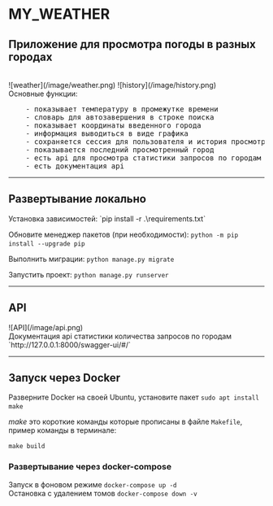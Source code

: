 # MY_WEATHER
<h2>Приложение для просмотра погоды в разных городах</h2><br/>
![weather](/image/weather.png)
![history](/image/history.png)
<br>
Основные функции:
<pre>
    - показывает температуру в промежутке времени
    - словарь для автозавершения в строке поиска
    - показывает координаты введенного города
    - информация выводиться в виде графика
    - сохраняется сессия для пользователя и история просмотра городов
    - показывается последний просмотренный город
    - есть api для просмотра статистики запросов по городам с ранжированием
    - есть документация api
</pre>
<hr/>

<h2>Развертывание локально</h2>
Установка зависимостей:
`pip install -r .\requirements.txt` <br/>

Обновите менеджер пакетов (при необходимости):
`python -m pip install --upgrade pip` <br/>

Выполнить миграции:
`python manage.py migrate` <br/>

Запустить проект:
`python manage.py runserver` <br/>

<hr/>

<h2>API</h2>
![API](/image/api.png)
<br>
Документация api статистики количества запросов по городам `http://127.0.0.1:8000/swagger-ui/#/`
<hr/>
<h2>Запуск через Docker</h2>
Разверните Docker на своей Ubuntu, установите пакет <code>sudo apt install make</code><br/>

*make* это короткие команды которые прописаны в файле `Makefile`, пример команды в терминале: <pre>`make build`</pre>

<h3>Развертывание через docker-compose</h3>

Запуск в фоновом режиме `docker-compose up -d` <br/>
Остановка с удалением томов `docker-compose down -v` <br/>




